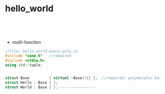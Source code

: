 # hello_world
&nbsp;  
&nbsp;  
&nbsp;



- multi-function
```c++
//file: hello_world-unary-poly.cc
#include "vane.h"   //required
#include <stdio.h>
using std::tuple;


struct Base         { virtual ~Base(){} };  //required: polymorphic base
struct Hello : Base { };
struct World : Base { };-----------------
```
